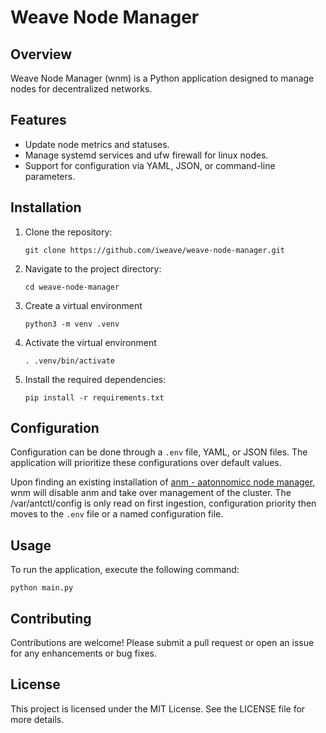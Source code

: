 # Weave Node Manager

## Overview
Weave Node Manager (wnm) is a Python application designed to manage nodes for decentralized networks.

## Features
- Update node metrics and statuses.
- Manage systemd services and ufw firewall for linux nodes.
- Support for configuration via YAML, JSON, or command-line parameters.

## Installation
1. Clone the repository:
   ```
   git clone https://github.com/iweave/weave-node-manager.git
   ```
2. Navigate to the project directory:
   ```
   cd weave-node-manager
3. Create a virtual environment
   ```
   python3 -m venv .venv
   ```
4. Activate the virtual environment
   ```
   . .venv/bin/activate
   ```
5. Install the required dependencies:
   ```
   pip install -r requirements.txt
   ```

## Configuration
Configuration can be done through a `.env` file, YAML, or JSON files. The application will prioritize these configurations over default values.

Upon finding an existing installation of [anm - aatonnomicc node manager](https://github.com/safenetforum-community/NTracking/tree/main/anm), wnm will disable anm and take over management of the cluster. The /var/antctl/config is only read on first ingestion, configuration priority then moves to the `.env` file or a named configuration file.

## Usage
To run the application, execute the following command:
```
python main.py
```

## Contributing
Contributions are welcome! Please submit a pull request or open an issue for any enhancements or bug fixes.

## License
This project is licensed under the MIT License. See the LICENSE file for more details.